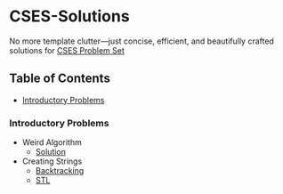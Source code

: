 <!-- omit from toc -->
# CSES-Solutions
No more template clutter—just concise, efficient, and beautifully crafted solutions for [CSES Problem Set](https://cses.fi/problemset/list/)

<!-- omit from toc -->
## Table of Contents 
- [Introductory Problems](#introductory-problems)


### Introductory Problems
- Weird Algorithm
  - [Solution](/src/Weird_Algorithm.cpp)
- Creating Strings
  - [Backtracking](/src/Creating_Strings_Backtracking.cpp)
  - [STL](/src/Creating_Strings_STL.cpp)